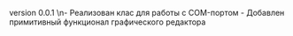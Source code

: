 version 0.0.1
    \n- Реализован клас для работы с COM-портом 
    - Добавлен примитивный функционал графического редактора
